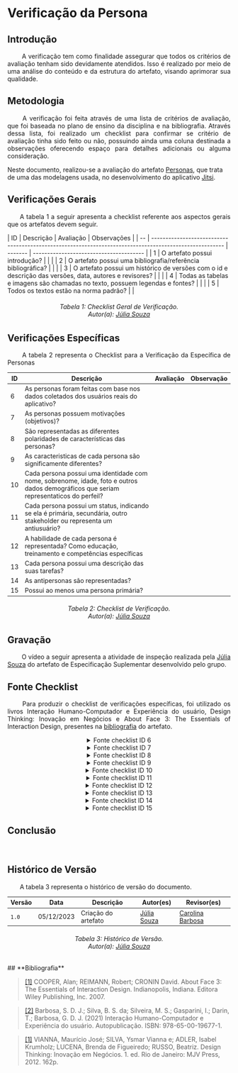 # **Verificação da Persona**

## **Introdução**
<p align="justify">
&emsp;&emsp; A verificação tem como finalidade assegurar que todos os critérios de avaliação tenham sido devidamente atendidos. Isso é realizado por meio de uma análise do conteúdo e da estrutura do artefato, visando aprimorar sua qualidade.
</p>

## **Metodologia**
<p align="justify">
&emsp;&emsp; A verificação foi feita através de uma lista de critérios de avaliação, que foi baseada no plano de ensino da disciplina e na bibliografia. Através dessa lista, foi realizado um checklist para confirmar se  critério de avaliação tinha sido feito ou não, possuindo ainda uma coluna destinada a observações oferecendo espaço para detalhes adicionais ou alguma consideração.

Neste documento, realizou-se a avaliação do artefato <a href="https://requisitos-de-software.github.io/2023.2-Jitsi/Elicitacao/perfilDoUsuario/personas/">Personas</a>, que trata de uma das modelagens usada, no desenvolvimento do aplicativo <a href="https://requisitos-de-software.github.io/2023.2-Jitsi/">Jitsi</a>.
</p>

## **Verificações Gerais**
<p align="justify"> 
&emsp;&emsp;A tabela 1 a seguir apresenta a checklist referente aos aspectos gerais que os artefatos devem seguir.
</p>
| ID | Descrição                                                                                               | Avaliação | Observações                              |
| -- | ------------------------------------------------------------------------------------------------------- | -------   | ---------------------------------------  |
| 1  | O artefato possui introdução?                                                                           |           |                                          |
| 2  | O artefato possui uma bibliografia/referência bibliográfica?                                            |             |                                          |
| 3  | O artefato possui um histórico de versões com o id e descrição das versões, data, autores e revisores?  |            |                                          |
| 4  | Todas as tabelas e imagens são chamadas no texto, possuem legendas e fontes?                            |            |                                          |
| 5  | Todos os textos estão na norma padrão?                                                                  |            |                                          


<h6 align="center"> Tabela 1: Checklist Geral de Verificação.
<br> Autor(a): <a href="https://github.com/JuliaSSouza">Júlia Souza</a></h6>


## **Verificações Específicas**
<p align="justify">
&emsp;&emsp; A tabela 2 representa o Checklist para a Verificação da Específica de Personas
</p>

| ID  | Descrição  | Avaliação | Observação  |
| --  | -----------|-----------|------------ |
| 6   |  As personas foram feitas com base nos dados coletados dos usuários reais do aplicativo?          |           |             | 
| 7   |   As personas possuem motivações (objetivos)?         |           |             |
| 8   |  São representadas as diferentes polaridades de características das personas?         |           |             |
| 9   | As caracteristicas de cada persona são significamente diferentes?           |           |             |
| 10   |  Cada persona possui uma identidade com nome, sobrenome, idade, foto e outros dados demográficos que seriam representaticos do perfeil?          |           |             |
| 11   |  Cada persona possui um status, indicando se ela é primária, secundária, outro stakeholder ou representa um antiusuário?          |           |             |
| 12   |   A habilidade de cada persona é representada? Como educação, treinamento e competências específicas        |           |             |
| 13  |  Cada persona possui uma descrição das suas tarefas?           |           |             |
| 14  |  As antipersonas são representadas?          |           |             |
| 15 |  Possui ao menos uma persona primária?          |           |             |

  
                                                                                   

<h6 align="center"> Tabela 2: Checklist de Verificação.
<br> Autor(a): <a href="https://github.com/JuliaSSouza">Júlia Souza</a></h6>

## **Gravação**
<p align="justify">
&emsp;&emsp; O vídeo a seguir apresenta a atividade de inspeção realizada pela <a href="https://github.com/JuliaSSouza">Júlia Souza</a></h6> do artefato de Especificação Suplementar desenvolvido pelo grupo.
</p>

<center>



</center>

## **Fonte Checklist**
<p align="justify">
&emsp;&emsp; Para produzir o checklist de verificações específicas, foi utilizado os livros Interação Humano-Computador e Experiência do usuário,  Design Thinking: Inovação em Negócios e About Face 3: The Essentials of Interaction Design, presentes na <a href="http://127.0.0.1:8000/Verificacao/Grupo/Entrega_3/Especifica%C3%A7%C3%A3oSuplementar/#bibliografia">bibliografia</a> do artefato. 
</p>

<center>
<details>
   <summary>Fonte checklist ID 6 </summary>
    <img src="https://raw.githubusercontent.com/Requisitos-de-Software/2023.2-Jitsi/main/docs/assets/fontesChecklist/P-usuarios.png" alt="Setas" width=500px>
    
        <h6> Figura 1: Fonte checklist ID 6.
        <br> Fonte: Livro <a href="http://127.0.0.1:8000/Verificacao/Grupo/Entrega_3/Especifica%C3%A7%C3%A3oSuplementar/#bibliografia">"About Face 3: The Essentials of Interaction Design"</a></h6>
</details>
</center>

<center>
<details>
   <summary>Fonte checklist ID 7 </summary>
    <img src="https://raw.githubusercontent.com/Requisitos-de-Software/2023.2-Jitsi/main/docs/assets/fontesChecklist/P-motivacao.png" alt="Setas" width=500px>
    
        <h6> Figura 2: Fonte checklist ID 7.
         <br> Fonte: Livro <a href="http://127.0.0.1:8000/Verificacao/Grupo/Entrega_3/Especifica%C3%A7%C3%A3oSuplementar/#bibliografia">"About Face 3: The Essentials of Interaction Design"</a></h6>
</details>
</center>

<center>
<details>
   <summary>Fonte checklist ID 8 </summary>
    <img src="https://raw.githubusercontent.com/Requisitos-de-Software/2023.2-Jitsi/main/docs/assets/fontesChecklist/P-polaridades.png" alt="Setas" width=500px>
    
        <h6> Figura 3: Fonte checklist ID 8.
         <br> Fonte: Livro <a href="http://127.0.0.1:8000/Verificacao/Grupo/Entrega_3/Especifica%C3%A7%C3%A3oSuplementar/#bibliografia">"Design Thinking: Inovação em Negócios"</a></h6>
</details>
</center>

<center>
<details>
   <summary>Fonte checklist ID 9 </summary>
    <img src="https://raw.githubusercontent.com/Requisitos-de-Software/2023.2-Jitsi/main/docs/assets/fontesChecklist/P-diferentes.png" alt="Setas" width=500px>
    
        <h6> Figura 4: Fonte checklist ID 9.
         <br> Fonte: Livro <a href="http://127.0.0.1:8000/Verificacao/Grupo/Entrega_3/Especifica%C3%A7%C3%A3oSuplementar/#bibliografia">"Design Thinking: Inovação em Negócios"</a></h6>
</details>
</center>

<center>
<details>
   <summary>Fonte checklist ID 10 </summary>
    <img src="https://raw.githubusercontent.com/Requisitos-de-Software/2023.2-Jitsi/main/docs/assets/fontesChecklist/P-identidade.png" alt="Setas" width=500px>
    
        <h6> Figura 5: Fonte checklist ID 10.
         <br> Fonte: Livro <a href="http://127.0.0.1:8000/Verificacao/Grupo/Entrega_3/Especifica%C3%A7%C3%A3oSuplementar/#bibliografia">"Interação Humano-Computador e Experiência do usuário"</a></h6>
</details>
</center>

<center>
<details>
   <summary>Fonte checklist ID 11 </summary>
    <img src="https://raw.githubusercontent.com/Requisitos-de-Software/2023.2-Jitsi/main/docs/assets/fontesChecklist/P-status.png" alt="Setas" width=500px>
    
        <h6> Figura 6: Fonte checklist ID 11.
         <br> Fonte: Livro <a href="http://127.0.0.1:8000/Verificacao/Grupo/Entrega_3/Especifica%C3%A7%C3%A3oSuplementar/#bibliografia">"Interação Humano-Computador e Experiência do usuário"</a></h6>
</details>
</center>

<center>
<details>
   <summary>Fonte checklist ID 12 </summary>
    <img src="https://raw.githubusercontent.com/Requisitos-de-Software/2023.2-Jitsi/main/docs/assets/fontesChecklist/P-habilidade.png" alt="Setas" width=500px>
    
        <h6> Figura 7: Fonte checklist ID 12.
         <br> Fonte: Livro <a href="http://127.0.0.1:8000/Verificacao/Grupo/Entrega_3/Especifica%C3%A7%C3%A3oSuplementar/#bibliografia">"Interação Humano-Computador e Experiência do usuário"</a></h6>
</details>
</center>

<center>
<details>
   <summary>Fonte checklist ID 13 </summary>
    <img src="https://raw.githubusercontent.com/Requisitos-de-Software/2023.2-Jitsi/main/docs/assets/fontesChecklist/P-tarefas.png" alt="Setas" width=500px>
    
        <h6> Figura 8: Fonte checklist ID 13.
         <br> Fonte: Livro <a href="http://127.0.0.1:8000/Verificacao/Grupo/Entrega_3/Especifica%C3%A7%C3%A3oSuplementar/#bibliografia">"Interação Humano-Computador e Experiência do usuário"</a></h6>
</details>
</center>

<center>
<details>
   <summary>Fonte checklist ID 14 </summary>
    <img src="https://raw.githubusercontent.com/Requisitos-de-Software/2023.2-Jitsi/main/docs/assets/fontesChecklist/P-antipersona.png" alt="Setas" width=500px>
    
        <h6> Figura 9: Fonte checklist ID 14.
         <br> Fonte: Livro <a href="http://127.0.0.1:8000/Verificacao/Grupo/Entrega_3/Especifica%C3%A7%C3%A3oSuplementar/#bibliografia">"Interação Humano-Computador e Experiência do usuário"</a></h6>
</details>
</center>

<center>
<details>
   <summary>Fonte checklist ID 15 </summary>
    <img src="https://raw.githubusercontent.com/Requisitos-de-Software/2023.2-Jitsi/main/docs/assets/fontesChecklist/P-primaria.png" alt="Setas" width=500px>
    
        <h6> Figura 10: Fonte checklist ID 15.
         <br> Fonte: Livro <a href="http://127.0.0.1:8000/Verificacao/Grupo/Entrega_3/Especifica%C3%A7%C3%A3oSuplementar/#bibliografia">"Interação Humano-Computador e Experiência do usuário"</a></h6>
</details>
</center>

## **Conclusão**
<p align="justify">
&emsp;&emsp;
</p>

## **Histórico de Versão**
<p align="justify">
&emsp;&emsp;A tabela 3 representa o histórico de versão do documento.
</p>

| Versão | Data       | Descrição           | Autor(es)                                                                                           | Revisor(es)                                     |
|--------|------------|---------------------|-----------------------------------------------------------------------------------------------------|-------------------------------------------------|
| `1.0`  | 05/12/2023 | Criação do artefato |  [Júlia Souza](https://github.com/JuliaSSouza)  | [Carolina Barbosa](https://github.com/CarolinaBarb) || 

<h6 align="center"> Tabela 3: Histórico de Versão.
<br> Autor(a): <a href="https://github.com/JuliaSSouza">Júlia Souza</a></h6>
## **Bibliografia**

> <a href="https://aprender3.unb.br/pluginfile.php/2692763/mod_resource/content/1/About_Face_3__The_Essentials_of_Interaction_Design.pdf">[1]</a> COOPER, Alan; REIMANN, Robert; CRONIN David. About Face 3: The Essentials of Interaction Design. Indianopolis, Indiana. Editora Wiley Publishing, Inc. 2007.

>  <a href="https://aprender3.unb.br/pluginfile.php/2692762/mod_resource/content/2/ihc-ux-%20Personas.pdf">[2]</a>  Barbosa, S. D. J.; Silva, B. S. da; Silveira, M. S.; Gasparini, I.; Darin, T.; Barbosa, G. D. J. (2021) Interação Humano-Computador e Experiência do usuário. Autopublicação. ISBN: 978-65-00-19677-1.

> <a href="https://cdn2.hubspot.net/hubfs/455690/Ofertas/E-books/Arquivos/Livro_Design_Thinking_-_Inovao_Negcios.pdf">[1]</a> VIANNA, Maurício José; SILVA, Ysmar Vianna e; ADLER, Isabel Krumholz; LUCENA, Brenda de Figueiredo; RUSSO, Beatriz. Design Thinking: Inovação em Negócios. 1. ed. Rio de Janeiro: MJV Press, 2012. 162p.




